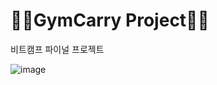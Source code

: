 # 🏋🏻GymCarry Project🏋🏻

비트캠프 파이널 프로젝트 

![image](https://user-images.githubusercontent.com/83346234/143384195-7f3b998e-b7ae-49d3-856e-35abe8f613d8.png)

